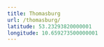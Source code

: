 ```yaml
---
title: Thomasburg
url: /thomasburg/
latitude: 53.23293820000001
longitude: 10.659273500000001
---
```


